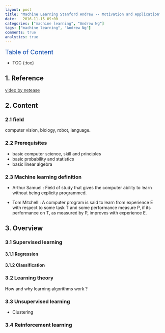```yaml
---
layout: post
title: "Machine Learning Stanford Andrew -- Motivation and Application"
date:   2016-11-15 09:00
categories: ["machine learning", "Andrew Ng"]
tags: ["machine learning", "Andrew Ng"]
comments: true
analytics: true
---
```


<span/>

<span style="color: #0645ad; font-size:20px">Table of Content<span/>

  * TOC
  {:toc}

## 1. Reference

[video by netease](http://open.163.com/movie/2008/1/M/C/M6SGF6VB4_M6SGHFBMC.html)

## 2. Content

### 2.1 field

computer vision, biology, robot, language.

### 2.2 Prerequisites

* basic computer science, skill and principles
* basic probability and statistics
* basic linear algebra

### 2.3 Machine learning definition

* Arthur Samuel : Field of study that gives the computer ability to learn without being explicity
programmed.

* Tom Mitchell : A computer program is said to learn from experience E with
respect to some task T and some performance measure P, if its performance on T,
as measured by P, improves with experience E.

## 3. Overview

### 3.1 Supervised learning

#### 3.1.1 Regression

#### 3.1.2 Classification

### 3.2 Learning theory

How and why learning algorithms work ?

### 3.3 Unsupervised learning

* Clustering

### 3.4 Reinforcement learning
